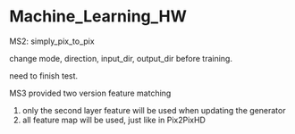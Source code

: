 # Machine_Learning_HW

MS2: simply_pix_to_pix

change mode, direction, input_dir, output_dir before training.

need to finish test.

MS3 provided two version feature matching
1. only the second layer feature will be used when updating the generator
2. all feature map will be used, just like in Pix2PixHD
